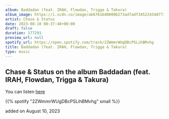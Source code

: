 ```yaml
---
album: Baddadan (feat. IRAH, Flowdan, Trigga & Takura)
album_image: https://i.scdn.co/image/ab67616d0000b273adfadf345224340773549507
artist: Chase & Status
date: 2023-08-10 00:37:48+00:00
draft: false
duration: 177291
preview_url: null
spotify_url: https://open.spotify.com/track/2ZWmmrWUgDBcPSLihBMvhg
title: Baddadan (feat. IRAH, Flowdan, Trigga & Takura)
type: music
---
```



## Chase & Status on the album Baddadan (feat. IRAH, Flowdan, Trigga & Takura)

You can listen [here](https://open.spotify.com/track/2ZWmmrWUgDBcPSLihBMvhg)

{{% spotify "2ZWmmrWUgDBcPSLihBMvhg" small %}}

added on August 10, 2023
